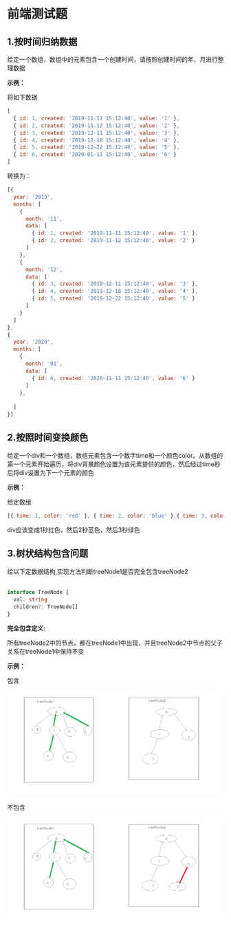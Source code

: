 # 前端测试题

## 1.按时间归纳数据

给定一个数组，数组中的元素包含一个创建时间，请按照创建时间的年、月进行整理数据

**示例：**

将如下数据

```javascript
[
  { id: 1, created: '2019-11-11 15:12:40', value: '1' },
  { id: 2, created: '2019-11-12 15:12:40', value: '2' },
  { id: 3, created: '2019-12-11 15:12:40', value: '3' },
  { id: 4, created: '2019-12-18 15:12:40', value: '4' },
  { id: 5, created: '2019-12-22 15:12:40', value: '5' },
  { id: 6, created: '2020-01-11 15:12:40', value: '6' }
]

```

转换为：

``` javascript
[{
  year: '2019',
  months: [
    {
      month: '11',
      data: [
        { id: 1, created: '2019-11-11 15:12:40', value: '1' },
        { id: 2, created: '2019-11-12 15:12:40', value: '2' }
      ]
    },
    {
      month: '12',
      data: [
        { id: 3, created: '2019-12-11 15:12:40', value: '3' },
        { id: 4, created: '2019-12-18 15:12:40', value: '4' },
        { id: 5, created: '2019-12-22 15:12:40', value: '5' }
      ]
    }
  ]
},
{
  year: '2020',
  months: [
    {
      month: '01',
      data: [
        { id: 6, created: '2020-11-11 15:12:40', value: '6' }
      ]
    },

  ]
}]
```

## 2.按照时间变换颜色

给定一个div和一个数组，数组元素包含一个数字time和一个颜色color。从数组的第一个元素开始遍历，将div背景颜色设置为该元素提供的颜色，然后经过time秒后将div设置为下一个元素的颜色

**示例：**

给定数组

```javascript
[{ time: 1, color: 'red' }, { time: 2, color: 'blue' },{ time: 3, color: 'green'}]

```

div应该变成1秒红色，然后2秒蓝色，然后3秒绿色

## 3.树状结构包含问题

给以下定数据结构,实现方法判断treeNode1是否完全包含treeNode2

```typescript

interface TreeNode {
  val: string
  children?: TreeNode[]
}

```

**完全包含定义:**

所有treeNode2中的节点，都在treeNode1中出现，并且treeNode2中节点的父子关系在treeNode1中保持不变

**示例：**

包含

![avatar](/asset/include.png)

不包含

![avatar](/asset/exclude.png)
